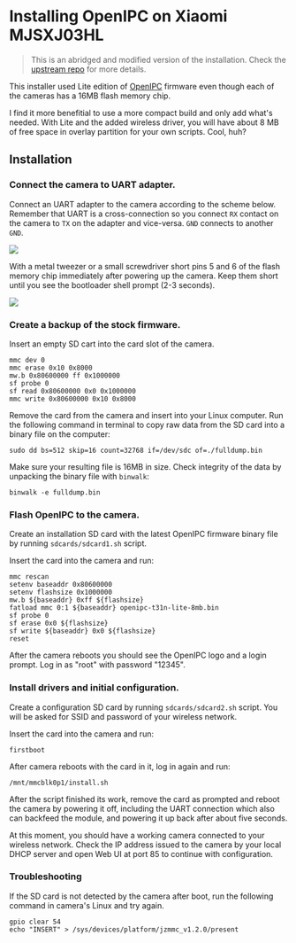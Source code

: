 Installing OpenIPC on Xiaomi MJSXJ03HL
==========================================

> This is an abridged and modified version of the installation.
Check the [upstream repo](https://github.com/OpenIPC/device-mjsxj03hl)
for more details.

This installer used Lite edition of [OpenIPC](https://openipc.org/) firmware
even though each of the cameras has a 16MB flash memory chip.

I find it more benefitial to use a more compact build and only add what's 
needed. With Lite and the added wireless driver, you will have about 8 MB of
free space in overlay partition for your own scripts. Cool, huh?


## Installation

### Connect the camera to UART adapter.

Connect an UART adapter to the camera according to the scheme below.
Remember that UART is a cross-connection so you connect `RX` contact on the
camera to `TX` on the adapter and vice-versa. `GND` connects to another `GND`.

![](images/uart.png)

With a metal tweezer or a small screwdriver short pins 5 and 6 of
the flash memory chip immediately after powering up the camera.
Keep them short until you see the bootloader shell prompt (2-3 seconds).

![](images/flash.png)


### Create a backup of the stock firmware.

Insert an empty SD cart into the card slot of the camera.

```
mmc dev 0
mmc erase 0x10 0x8000
mw.b 0x80600000 ff 0x1000000
sf probe 0
sf read 0x80600000 0x0 0x1000000
mmc write 0x80600000 0x10 0x8000
```

Remove the card from the camera and insert into your Linux computer.
Run the following command in terminal to copy raw data from the SD card
into a binary file on the computer:

```
sudo dd bs=512 skip=16 count=32768 if=/dev/sdc of=./fulldump.bin
```

Make sure your resulting file is 16MB in size. Check integrity of the data
by unpacking the binary file with `binwalk`:

```
binwalk -e fulldump.bin
```


### Flash OpenIPC to the camera.

Create an installation SD card with the latest OpenIPC firmware binary file
by running `sdcards/sdcard1.sh` script.

Insert the card into the camera and run:

```
mmc rescan
setenv baseaddr 0x80600000
setenv flashsize 0x1000000
mw.b ${baseaddr} 0xff ${flashsize}
fatload mmc 0:1 ${baseaddr} openipc-t31n-lite-8mb.bin
sf probe 0
sf erase 0x0 ${flashsize}
sf write ${baseaddr} 0x0 ${flashsize}
reset
```

After the camera reboots you should see the OpenIPC logo and a login prompt.
Log in as "root" with password "12345".


### Install drivers and initial configuration.

Create a configuration SD card by running `sdcards/sdcard2.sh` script.
You will be asked for SSID and password of your wireless network.

Insert the card into the camera and run:

```
firstboot
```

After camera reboots with the card in it, log in again and run:

```
/mnt/mmcblk0p1/install.sh
```

After the script finished its work, remove the card as prompted and reboot
the camera by powering it off, including the UART connection which also can
backfeed the module, and powering it up back after about five seconds.

At this moment, you should have a working camera connected to your wireless
network. Check the IP address issued to the camera by your local DHCP server
and open Web UI at port 85 to continue with configuration.


### Troubleshooting

If the SD card is not detected by the camera after boot,
run the following command in camera's Linux and try again.

```
gpio clear 54
echo "INSERT" > /sys/devices/platform/jzmmc_v1.2.0/present
```

